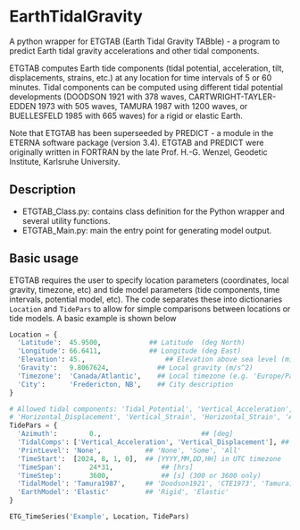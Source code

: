 # EarthTidalGravity
A python wrapper for ETGTAB (Earth Tidal Gravity TABble) - a program to predict Earth tidal gravity accelerations and other tidal components.

ETGTAB computes Earth tide components (tidal potential, acceleration, tilt, displacements, strains, etc.) at any location for time intervals of 5 or 60 minutes. Tidal components can be computed using different tidal potential developments (DOODSON 1921 with 378 waves, CARTWRIGHT-TAYLER-EDDEN 1973 with 505 waves, TAMURA 1987 with 1200 waves, or BUELLESFELD 1985 with 665 waves) for a rigid or elastic Earth.

Note that ETGTAB has been superseeded by PREDICT - a module in the ETERNA software package (version 3.4).
ETGTAB and PREDICT were originally written in FORTRAN by the late Prof. H.-G. Wenzel, Geodetic Institute, Karlsruhe University.

## Description

- ETGTAB_Class.py: contains class definition for the Python wrapper and several utility functions.
- ETGTAB_Main.py: main the entry point for generating model output.

## Basic usage

ETGTAB requires the user to specify location parameters (coordinates, local gravity, timezone, etc) and tide model parameters (tide components, time intervals, potential model, etc). The code separates these into dictionaries `Location` and `TidePars` to allow for simple comparisons between locations or tide models. A basic example is shown below

```Python
Location = {
  'Latitude':  45.9500,            ## Latitude  (deg North)
  'Longitude': 66.6411,	           ## Longitude (deg East)
  'Elevation': 45.,			           ## Elevation above sea level (m)
  'Gravity':   9.8067624,	         ## Local gravity (m/s^2)
  'Timezone':  'Canada/Atlantic',	 ## Local timezone (e.g. 'Europe/Paris', 'Canada/Atlantic', 'UTC', see pytz.common_timezones)
  'City':      'Fredericton, NB',	 ## City description
}

# Allowed tidal components: 'Tidal_Potential', 'Vertical_Acceleration', 'Horizontal_Acceleration', 'Vertical_Displacement',
# 'Horizontal_Displacement', 'Vertical_Strain', 'Horizontal_Strain', 'Areal_Strain', 'Shear_Strain', 'Volume_Strain', 'Ocean_Tides'
TidePars = {
  'Azimuth':		0.,						    ## [deg]
  'TidalComps':	['Vertical_Acceleration', 'Vertical_Displacement'], ## List of tidal components to compute.
  'PrintLevel':	'None',           ## 'None', 'Some', 'All'
  'TimeStart':	[2024, 8, 1, 0],  ## [YYYY,MM,DD,HH] in UTC timezone
  'TimeSpan':		24*31,            ## [hrs]
  'TimeStep':		3600,             ## [s] (300 or 3600 only)
  'TidalModel':	'Tamura1987',     ## 'Doodson1921', 'CTE1973', 'Tamura1987', 'Buellesfeld1985'
  'EarthModel':	'Elastic'         ## 'Rigid', 'Elastic'
}

ETG_TimeSeries('Example', Location, TidePars)
```
